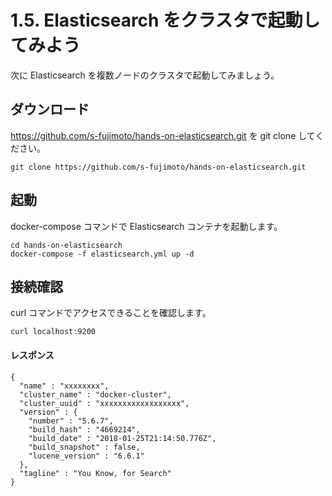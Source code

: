 # 1.5. Elasticsearch をクラスタで起動してみよう

次に Elasticsearch を複数ノードのクラスタで起動してみましょう。

## ダウンロード
https://github.com/s-fujimoto/hands-on-elasticsearch.git を git clone してください。

```
git clone https://github.com/s-fujimoto/hands-on-elasticsearch.git
```

## 起動
docker-compose コマンドで Elasticsearch コンテナを起動します。

```
cd hands-on-elasticsearch
docker-compose -f elasticsearch.yml up -d
```

## 接続確認
curl コマンドでアクセスできることを確認します。

```
curl localhost:9200
```

#### レスポンス

```
{
  "name" : "xxxxxxxx",
  "cluster_name" : "docker-cluster",
  "cluster_uuid" : "xxxxxxxxxxxxxxxxxx",
  "version" : {
    "number" : "5.6.7",
    "build_hash" : "4669214",
    "build_date" : "2018-01-25T21:14:50.776Z",
    "build_snapshot" : false,
    "lucene_version" : "6.6.1"
  },
  "tagline" : "You Know, for Search"
}
```